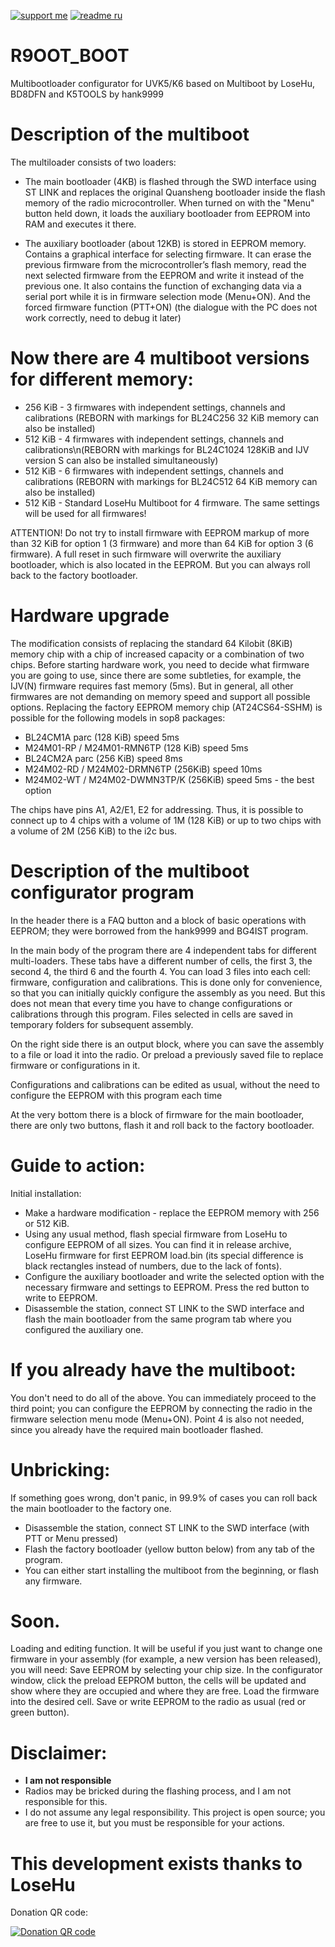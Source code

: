 [![support me](https://img.shields.io/badge/Support%20me-CloudTips-blue)](https://pay.cloudtips.ru/p/c197b86d) [![readme ru](https://img.shields.io/badge/README%20%D0%BD%D0%B0%20%D1%80%D1%83%D1%81%D1%81%D0%BA%D0%BE%D0%BC-214a57)](/README_RU.md)

# R9OOT_BOOT
Multibootloader configurator for UVK5/K6 based on Multiboot by LoseHu, BD8DFN and K5TOOLS by hank9999 

# Description of the multiboot
The multiloader consists of two loaders:

* The main bootloader (4KB) is flashed through the SWD interface using ST LINK and replaces the original Quansheng bootloader inside the flash memory of the radio microcontroller. When turned on with the "Menu" button held down, it loads the auxiliary bootloader from EEPROM into RAM and executes it there.

* The auxiliary bootloader (about 12KB) is stored in EEPROM memory. Contains a graphical interface for selecting firmware. It can erase the previous firmware from the microcontroller’s flash memory, read the next selected firmware from the EEPROM and write it instead of the previous one. It also contains the function of exchanging data via a serial port while it is in firmware selection mode (Menu+ON). And the forced firmware function (PTT+ON) (the dialogue with the PC does not work correctly, need to debug it later)

# Now there are 4 multiboot versions for different memory:

* 256 KiB - 3 firmwares with independent settings, channels and calibrations (REBORN with markings for BL24C256 32 KiB memory can also be installed)
* 512 KiB - 4 firmwares with independent settings, channels and calibrations\n(REBORN with markings for BL24C1024 128KiB and IJV version S can also be installed simultaneously)
* 512 KiB - 6 firmwares with independent settings, channels and calibrations (REBORN with markings for BL24C512 64 KiB memory can also be installed)
* 512 KiB - Standard LoseHu Multiboot for 4 firmware. The same settings will be used for all firmwares!

ATTENTION! Do not try to install firmware with EEPROM markup of more than 32 KiB for option 1 (3 firmware) and more than 64 KiB for option 3 (6 firmware). A full reset in such firmware will overwrite the auxiliary bootloader, which is also located in the EEPROM. But you can always roll back to the factory bootloader.

# Hardware upgrade
The modification consists of replacing the standard 64 Kilobit (8KiB) memory chip with a chip of increased capacity or a combination of two chips. Before starting hardware work, you need to decide what firmware you are going to use, since there are some subtleties, for example, the IJV(N) firmware requires fast memory (5ms).
But in general, all other firmwares are not demanding on memory speed and support all possible options.
Replacing the factory EEPROM memory chip (AT24CS64-SSHM) is possible for the following models in sop8 packages:
* BL24CM1A parc (128 KiB) speed 5ms
* M24M01-RP / M24M01-RMN6TP (128 KiB) speed 5ms
* BL24CM2A parc (256 KiB) speed 8ms
* M24M02-RD / M24M02-DRMN6TP (256KiB) speed 10ms
* M24M02-WT / M24M02-DWMN3TP/K (256KiB) speed 5ms - the best option

The chips have pins A1, A2/E1, E2 for addressing. Thus, it is possible to connect up to 4 chips with a volume of 1M (128 KiB) or up to two chips with a volume of 2M (256 KiB) to the i2c bus.
# Description of the multiboot configurator program
In the header there is a FAQ button and a block of basic operations with EEPROM; they were borrowed from the hank9999 and BG4IST program.

In the main body of the program there are 4 independent tabs for different multi-loaders. These tabs have a different number of cells, the first 3, the second 4, the third 6 and the fourth 4. 
You can load 3 files into each cell: firmware, configuration and calibrations.
This is done only for convenience, so that you can initially quickly configure the assembly as you need. But this does not mean that every time you have to change configurations or calibrations through this program. 
Files selected in cells are saved in temporary folders for subsequent assembly.

On the right side there is an output block, where you can save the assembly to a file or load it into the radio. Or preload a previously saved file to replace firmware or configurations in it. 

Configurations and calibrations can be edited as usual, without the need to configure the EEPROM with this program each time

At the very bottom there is a block of firmware for the main bootloader, there are only two buttons, flash it and roll back to the factory bootloader.
# Guide to action:
Initial installation:

* Make a hardware modification - replace the EEPROM memory with 256 or 512 KiB.
* Using any usual method, flash special firmware from LoseHu to configure EEPROM of all sizes. You can find it in release archive, LoseHu firmware for first EEPROM load.bin (its special difference is black rectangles instead of numbers, due to the lack of fonts).
* Configure the auxiliary bootloader and write the selected option with the necessary firmware and settings to EEPROM. Press the red button to write to EEPROM.
* Disassemble the station, connect ST LINK to the SWD interface and flash the main bootloader from the same program tab where you configured the auxiliary one.

# If you already have the multiboot:
You don't need to do all of the above. You can immediately proceed to the third point; you can configure the EEPROM by connecting the radio in the firmware selection menu mode (Menu+ON). Point 4 is also not needed, since you already have the required main bootloader flashed.
# Unbricking:
If something goes wrong, don't panic, in 99.9% of cases you can roll back the main bootloader to the factory one.

* Disassemble the station, connect ST LINK to the SWD interface (with PTT or Menu pressed) 
* Flash the factory bootloader (yellow button below) from any tab of the program. 
* You can either start installing the multiboot from the beginning, or flash any firmware.


# Soon.
Loading and editing function. It will be useful if you just want to change one firmware in your assembly (for example, a new version has been released), you will need: 
Save EEPROM by selecting your chip size.
In the configurator window, click the preload EEPROM button, the cells will be updated and show where they are occupied and where they are free.
Load the firmware into the desired cell.
Save or write EEPROM to the radio as usual (red or green button).

# Disclaimer:

* **I am not responsible**
* Radios may be bricked during the flashing process, and I am not responsible for this.
* I do not assume any legal responsibility. This project is open source; you are free to use it, but you must be responsible for your actions.

# This development exists thanks to LoseHu
Donation QR code:

[![Donation QR code](https://github.com/losehu/uv-k5-firmware-chinese/blob/main/payment/show.png)](https://losehu.github.io/payment-codes/)
